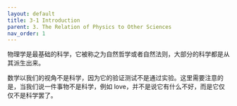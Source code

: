 ```yaml
---
layout: default
title: 3-1 Introduction
parent: 3. The Relation of Physics to Other Sciences
nav_order: 1
---
```

物理学是最基础的科学，它被称之为自然哲学或者自然法则，大部分的科学都是从其派生出来。

数学以我们的视角不是科学，因为它的验证测试不是通过实验。这里需要注意的是，当我们说一件事物不是科学，例如 love，并不是说它有什么不好，而是它仅仅不是科学罢了。
